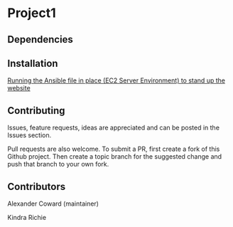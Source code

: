 # Project1

## Dependencies


## Installation

[Running the Ansible file in place (EC2 Server Environment) to stand up the website](https://github.com/alexcoward/Project0/wiki/Ansible-Playbook-Documentation#running-the-ansible-file-in-place-ec2-server-environment-to-stand-up-the-website)

## Contributing

Issues, feature requests, ideas are appreciated and can be posted in the Issues section.

Pull requests are also welcome. To submit a PR, first create a fork of this Github project. Then create a topic branch for the suggested change and push that branch to your own fork.

## Contributors

Alexander Coward (maintainer)

Kindra Richie